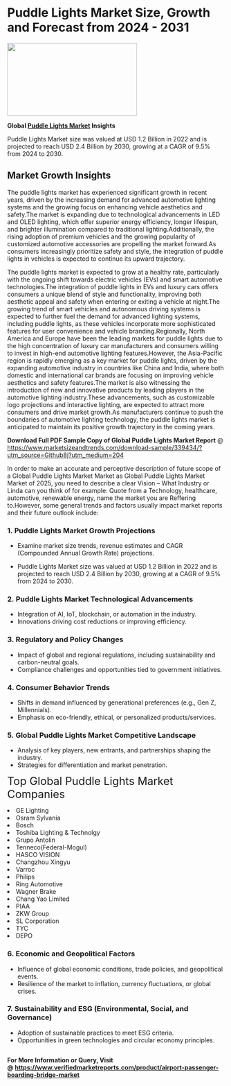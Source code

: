 <H1>Puddle Lights Market Size, Growth and Forecast from 2024 - 2031</H1><img class="aligncenter size-medium wp-image-584254" src="https://thirdeyenews.in/wp-content/uploads/2024/09/Global-Market-Research-300x168.jpeg" alt="" width="300" height="168" /><p><strong>Global&nbsp;<a href="https://www.marketsizeandtrends.com/download-sample/339434/?utm_source=Github8j?utm_medium=204">Puddle Lights Market</a> Insights</strong></p><p>Puddle Lights Market size was valued at USD 1.2 Billion in 2022 and is projected to reach USD 2.4 Billion by 2030, growing at a CAGR of 9.5% from 2024 to 2030.</p><p><h2>Market Growth Insights</h2> <p>The puddle lights market has experienced significant growth in recent years, driven by the increasing demand for advanced automotive lighting systems and the growing focus on enhancing vehicle aesthetics and safety.The market is expanding due to technological advancements in LED and OLED lighting, which offer superior energy efficiency, longer lifespan, and brighter illumination compared to traditional lighting.Additionally, the rising adoption of premium vehicles and the growing popularity of customized automotive accessories are propelling the market forward.As consumers increasingly prioritize safety and style, the integration of puddle lights in vehicles is expected to continue its upward trajectory.</p> <p>The puddle lights market is expected to grow at a healthy rate, particularly with the ongoing shift towards electric vehicles (EVs) and smart automotive technologies.The integration of puddle lights in EVs and luxury cars offers consumers a unique blend of style and functionality, improving both aesthetic appeal and safety when entering or exiting a vehicle at night.The growing trend of smart vehicles and autonomous driving systems is expected to further fuel the demand for advanced lighting systems, including puddle lights, as these vehicles incorporate more sophisticated features for user convenience and vehicle branding.Regionally, North America and Europe have been the leading markets for puddle lights due to the high concentration of luxury car manufacturers and consumers willing to invest in high-end automotive lighting features.However, the Asia-Pacific region is rapidly emerging as a key market for puddle lights, driven by the expanding automotive industry in countries like China and India, where both domestic and international car brands are focusing on improving vehicle aesthetics and safety features.The market is also witnessing the introduction of new and innovative products by leading players in the automotive lighting industry.These advancements, such as customizable logo projections and interactive lighting, are expected to attract more consumers and drive market growth.As manufacturers continue to push the boundaries of automotive lighting technology, the puddle lights market is anticipated to maintain its positive growth trajectory in the coming years.</p> <p><span class=""><strong>Download Full PDF Sample Copy of Global Puddle Lights Market Report</strong> @ <a href="https://www.marketsizeandtrends.com/download-sample/339434/?utm_source=Github8j?utm_medium=204" target="_blank">https://www.marketsizeandtrends.com/download-sample/339434/?utm_source=Github8j?utm_medium=204</a></span></p><p>In order to make an accurate and perceptive description of future scope of a Global&nbsp;Puddle Lights Market Market as Global&nbsp;Puddle Lights Market Market of 2025, you need to describe a clear Vision &ndash; What Industry or Linda can you think of for example: Quote from a Technology, healthcare, automotive, renewable energy, name the market you are Reffering to.However, some general trends and factors usually impact market reports and their future outlook include:</p><h3>1.&nbsp;<strong>Puddle Lights Market Growth Projections</strong></h3><ul><li>Examine market size trends, revenue estimates and CAGR (Compounded Annual Growth Rate) projections.</li><li><p>Puddle Lights Market size was valued at USD 1.2 Billion in 2022 and is projected to reach USD 2.4 Billion by 2030, growing at a CAGR of 9.5% from 2024 to 2030.</p></li></ul><h3>2.&nbsp;<strong>Puddle Lights Market Technological Advancements</strong></h3><ul><li>Integration of AI, IoT, blockchain, or automation in the industry.</li><li>Innovations driving cost reductions or improving efficiency.</li></ul><h3>3.&nbsp;<strong>Regulatory and Policy Changes</strong></h3><ul><li>Impact of global and regional regulations, including sustainability and carbon-neutral goals.</li><li>Compliance challenges and opportunities tied to government initiatives.</li></ul><h3>4.&nbsp;<strong>Consumer Behavior Trends</strong></h3><ul><li>Shifts in demand influenced by generational preferences (e.g., Gen Z, Millennials).</li><li>Emphasis on eco-friendly, ethical, or personalized products/services.</li></ul><h3>5.&nbsp;<strong>Global Puddle Lights Market Competitive Landscape</strong></h3><ul><li>Analysis of key players, new entrants, and partnerships shaping the industry.</li><li>Strategies for differentiation and market penetration.</li></ul><p data-pm-slice="1 1 []"><span style="color: inherit; font-family: inherit; font-size: 25px;">Top Global Puddle Lights Market Companies</span></p><div class="" data-test-id=""><p><li>GE Lighting</li><li> Osram Sylvania</li><li> Bosch</li><li> Toshiba Lighting & Technolgy</li><li> Grupo Antolin</li><li> Tenneco(Federal-Mogul)</li><li> HASCO VISION</li><li> Changzhou Xingyu</li><li> Varroc</li><li> Philips</li><li> Ring Automotive</li><li> Wagner Brake</li><li> Chang Yao Limited</li><li> PIAA</li><li> ZKW Group</li><li> SL Corporation</li><li> TYC</li><li> DEPO</li></p></div><h3>6.&nbsp;<strong>Economic and Geopolitical Factors</strong></h3><ul><li>Influence of global economic conditions, trade policies, and geopolitical events.</li><li>Resilience of the market to inflation, currency fluctuations, or global crises.</li></ul><h3>7.&nbsp;<strong>Sustainability and ESG (Environmental, Social, and Governance)</strong></h3><ul><li>Adoption of sustainable practices to meet ESG criteria.</li><li>Opportunities in green technologies and circular economy principles.</li></ul><h2><strong style="font-size: 14px;">For More Information or Query, Visit @&nbsp;</strong><a style="background-color: #ffffff; font-size: 14px;" href="https://www.marketsizeandtrends.com/report/puddle-lights-market/" target="_blank">https://www.verifiedmarketreports.com/product/airport-passenger-boarding-bridge-market</a></h2>